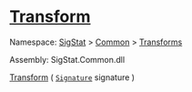 # [Transform](./AddVector-100663609.md)

Namespace: [SigStat]() > [Common](./../../README.md) > [Transforms](./../README.md)

Assembly: SigStat.Common.dll

[Transform](./AddVector-100663609.md) ( [`Signature`](./../../Signature.md) signature )
